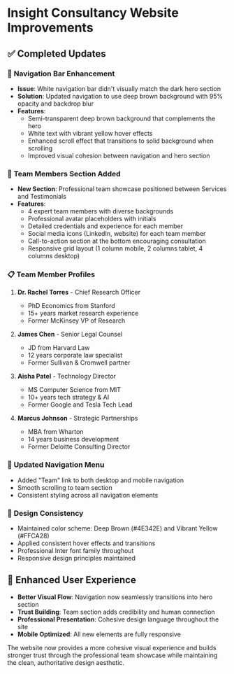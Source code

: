 # Insight Consultancy Website Improvements

## ✅ **Completed Updates**

### 🎨 **Navigation Bar Enhancement**
- **Issue**: White navigation bar didn't visually match the dark hero section
- **Solution**: Updated navigation to use deep brown background with 95% opacity and backdrop blur
- **Features**:
  - Semi-transparent deep brown background that complements the hero
  - White text with vibrant yellow hover effects
  - Enhanced scroll effect that transitions to solid background when scrolling
  - Improved visual cohesion between navigation and hero section

### 👥 **Team Members Section Added**
- **New Section**: Professional team showcase positioned between Services and Testimonials
- **Features**:
  - 4 expert team members with diverse backgrounds
  - Professional avatar placeholders with initials
  - Detailed credentials and experience for each member
  - Social media icons (LinkedIn, website) for each team member
  - Call-to-action section at the bottom encouraging consultation
  - Responsive grid layout (1 column mobile, 2 columns tablet, 4 columns desktop)

### 📋 **Team Member Profiles**
1. **Dr. Rachel Torres** - Chief Research Officer
   - PhD Economics from Stanford
   - 15+ years market research experience
   - Former McKinsey VP of Research

2. **James Chen** - Senior Legal Counsel
   - JD from Harvard Law
   - 12 years corporate law specialist
   - Former Sullivan & Cromwell partner

3. **Aisha Patel** - Technology Director
   - MS Computer Science from MIT
   - 10+ years tech strategy & AI
   - Former Google and Tesla Tech Lead

4. **Marcus Johnson** - Strategic Partnerships
   - MBA from Wharton
   - 14 years business development
   - Former Deloitte Consulting Director

### 🔄 **Updated Navigation Menu**
- Added "Team" link to both desktop and mobile navigation
- Smooth scrolling to team section
- Consistent styling across all navigation elements

### 🎯 **Design Consistency**
- Maintained color scheme: Deep Brown (#4E342E) and Vibrant Yellow (#FFCA28)
- Applied consistent hover effects and transitions
- Professional Inter font family throughout
- Responsive design principles maintained

## 🚀 **Enhanced User Experience**
- **Better Visual Flow**: Navigation now seamlessly transitions into hero section
- **Trust Building**: Team section adds credibility and human connection
- **Professional Presentation**: Cohesive design language throughout the site
- **Mobile Optimized**: All new elements are fully responsive

The website now provides a more cohesive visual experience and builds stronger trust through the professional team showcase while maintaining the clean, authoritative design aesthetic.